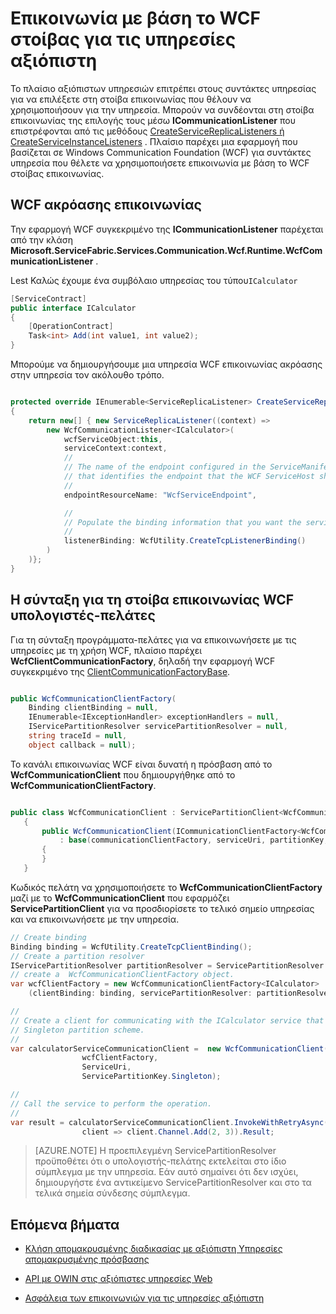<properties
   pageTitle="Αξιόπιστη στοίβας επικοινωνίας υπηρεσίες WCF | Microsoft Azure"
   description="Η ενσωματωμένη στοίβα επικοινωνίας WCF σε ύφασμα υπηρεσία παρέχει επικοινωνία WCF υπηρεσία προγράμματος-πελάτη για τις υπηρεσίες αξιόπιστη."
   services="service-fabric"
   documentationCenter=".net"
   authors="BharatNarasimman"
   manager="timlt"
   editor="vturecek"/>

<tags
   ms.service="service-fabric"
   ms.devlang="dotnet"
   ms.topic="article"
   ms.tgt_pltfrm="na"
   ms.workload="required"
   ms.date="07/26/2016"
   ms.author="bharatn"/>

# <a name="wcf-based-communication-stack-for-reliable-services"></a>Επικοινωνία με βάση το WCF στοίβας για τις υπηρεσίες αξιόπιστη
Το πλαίσιο αξιόπιστων υπηρεσιών επιτρέπει στους συντάκτες υπηρεσίας για να επιλέξετε στη στοίβα επικοινωνίας που θέλουν να χρησιμοποιήσουν για την υπηρεσία. Μπορούν να συνδέονται στη στοίβα επικοινωνίας της επιλογής τους μέσω **ICommunicationListener** που επιστρέφονται από τις μεθόδους [CreateServiceReplicaListeners ή CreateServiceInstanceListeners](service-fabric-reliable-services-communication.md) . Πλαίσιο παρέχει μια εφαρμογή που βασίζεται σε Windows Communication Foundation (WCF) για συντάκτες υπηρεσία που θέλετε να χρησιμοποιήσετε επικοινωνία με βάση το WCF στοίβας επικοινωνίας.

## <a name="wcf-communication-listener"></a>WCF ακρόασης επικοινωνίας
Την εφαρμογή WCF συγκεκριμένο της **ICommunicationListener** παρέχεται από την κλάση **Microsoft.ServiceFabric.Services.Communication.Wcf.Runtime.WcfCommunicationListener** .

Lest Καλώς έχουμε ένα συμβόλαιο υπηρεσίας του τύπου`ICalculator`

```csharp
[ServiceContract]
public interface ICalculator
{
    [OperationContract]
    Task<int> Add(int value1, int value2);
}
```

Μπορούμε να δημιουργήσουμε μια υπηρεσία WCF επικοινωνίας ακρόασης στην υπηρεσία τον ακόλουθο τρόπο.

```csharp

protected override IEnumerable<ServiceReplicaListener> CreateServiceReplicaListeners()
{
    return new[] { new ServiceReplicaListener((context) =>
        new WcfCommunicationListener<ICalculator>(
            wcfServiceObject:this,
            serviceContext:context,
            //
            // The name of the endpoint configured in the ServiceManifest under the Endpoints section
            // that identifies the endpoint that the WCF ServiceHost should listen on.
            //
            endpointResourceName: "WcfServiceEndpoint",

            //
            // Populate the binding information that you want the service to use.
            //
            listenerBinding: WcfUtility.CreateTcpListenerBinding()
        )
    )};
}

```

## <a name="writing-clients-for-the-wcf-communication-stack"></a>Η σύνταξη για τη στοίβα επικοινωνίας WCF υπολογιστές-πελάτες
Για τη σύνταξη προγράμματα-πελάτες για να επικοινωνήσετε με τις υπηρεσίες με τη χρήση WCF, πλαίσιο παρέχει **WcfClientCommunicationFactory**, δηλαδή την εφαρμογή WCF συγκεκριμένο της [ClientCommunicationFactoryBase](service-fabric-reliable-services-communication.md).

```csharp

public WcfCommunicationClientFactory(
    Binding clientBinding = null,
    IEnumerable<IExceptionHandler> exceptionHandlers = null,
    IServicePartitionResolver servicePartitionResolver = null,
    string traceId = null,
    object callback = null);
```

Το κανάλι επικοινωνίας WCF είναι δυνατή η πρόσβαση από το **WcfCommunicationClient** που δημιουργήθηκε από το **WcfCommunicationClientFactory**.

```csharp

public class WcfCommunicationClient : ServicePartitionClient<WcfCommunicationClient<ICalculator>>
   {
       public WcfCommunicationClient(ICommunicationClientFactory<WcfCommunicationClient<ICalculator>> communicationClientFactory, Uri serviceUri, ServicePartitionKey partitionKey = null, TargetReplicaSelector targetReplicaSelector = TargetReplicaSelector.Default, string listenerName = null, OperationRetrySettings retrySettings = null)
           : base(communicationClientFactory, serviceUri, partitionKey, targetReplicaSelector, listenerName, retrySettings)
       {
       }
   }

```

Κωδικός πελάτη να χρησιμοποιήσετε το **WcfCommunicationClientFactory** μαζί με το **WcfCommunicationClient** που εφαρμόζει **ServicePartitionClient** για να προσδιορίσετε το τελικό σημείο υπηρεσίας και να επικοινωνήσετε με την υπηρεσία.

```csharp
// Create binding
Binding binding = WcfUtility.CreateTcpClientBinding();
// Create a partition resolver
IServicePartitionResolver partitionResolver = ServicePartitionResolver.GetDefault();
// create a  WcfCommunicationClientFactory object.
var wcfClientFactory = new WcfCommunicationClientFactory<ICalculator>
    (clientBinding: binding, servicePartitionResolver: partitionResolver);

//
// Create a client for communicating with the ICalculator service that has been created with the
// Singleton partition scheme.
//
var calculatorServiceCommunicationClient =  new WcfCommunicationClient(
                wcfClientFactory,
                ServiceUri,
                ServicePartitionKey.Singleton);

//
// Call the service to perform the operation.
//
var result = calculatorServiceCommunicationClient.InvokeWithRetryAsync(
                client => client.Channel.Add(2, 3)).Result;

```
>[AZURE.NOTE] Η προεπιλεγμένη ServicePartitionResolver προϋποθέτει ότι ο υπολογιστής-πελάτης εκτελείται στο ίδιο σύμπλεγμα με την υπηρεσία. Εάν αυτό σημαίνει ότι δεν ισχύει, δημιουργήστε ένα αντικείμενο ServicePartitionResolver και στο τα τελικά σημεία σύνδεσης σύμπλεγμα.

## <a name="next-steps"></a>Επόμενα βήματα
* [Κλήση απομακρυσμένης διαδικασίας με αξιόπιστη Υπηρεσίες απομακρυσμένης πρόσβασης](service-fabric-reliable-services-communication-remoting.md)

* [API με OWIN στις αξιόπιστες υπηρεσίες Web](service-fabric-reliable-services-communication-webapi.md)

* [Ασφάλεια των επικοινωνιών για τις υπηρεσίες αξιόπιστη](service-fabric-reliable-services-secure-communication.md)
